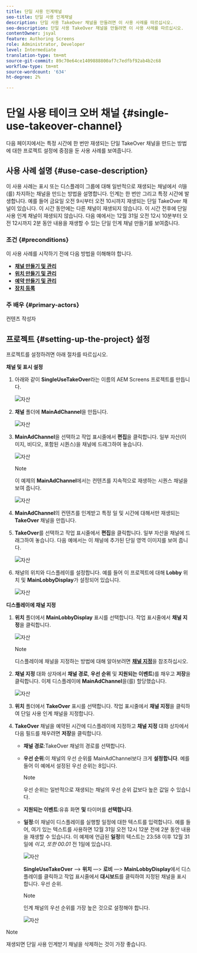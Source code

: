 ```yaml
---
title: 단일 사용 인계채널
seo-title: 단일 사용 인계채널
description: 단일 사용 TakeOver 채널을 만들려면 이 사용 사례를 따르십시오.
seo-description: 단일 사용 TakeOver 채널을 만들려면 이 사용 사례를 따르십시오.
contentOwner: jsyal
feature: Authoring Screens
role: Administrator, Developer
level: Intermediate
translation-type: tm+mt
source-git-commit: 89c70e64ce1409888800af7c7edfbf92ab4b2c68
workflow-type: tm+mt
source-wordcount: '634'
ht-degree: 2%

---
```



# 단일 사용 테이크 오버 채널 {#single-use-takeover-channel}

다음 페이지에서는 특정 시간에 한 번만 재생되는 단일 TakeOver 채널을 만드는 방법에 대한 프로젝트 설정에 중점을 둔 사용 사례를 보여줍니다.


## 사용 사례 설명 {#use-case-description}

이 사용 사례는 표시 또는 디스플레이 그룹에 대해 일반적으로 재생되는 채널에서 *이*을(를) 차지하는 채널을 만드는 방법을 설명합니다. 인계는 한 번만 그리고 특정 시간에 발생합니다.
예를 들어 금요일 오전 9시부터 오전 10시까지 재생되는 단일 TakeOver 채널이 있습니다. 이 시간 동안에는 다른 채널이 재생되지 않습니다. 이 시간 전후에 단일 사용 인계 채널이 재생되지 않습니다. 다음 예에서는 12월 31일 오전 12시 10분부터 오전 12시까지 2분 동안 내용을 재생할 수 있는 단일 인계 채널 만들기를 보여줍니다.

### 조건 {#preconditions}

이 사용 사례를 시작하기 전에 다음 방법을 이해해야 합니다.

* **[채널 만들기 및 관리](managing-channels.md)**
* **[위치 만들기 및 관리](managing-locations.md)**
* **[예약 만들기 및 관리](managing-schedules.md)**
* **[장치 등록](device-registration.md)**

### 주 배우 {#primary-actors}

컨텐츠 작성자

## 프로젝트 {#setting-up-the-project} 설정

프로젝트를 설정하려면 아래 절차를 따르십시오.

**채널 및 표시 설정**

1. 아래와 같이 **SingleUseTakeOver**&#x200B;라는 이름의 AEM Screens 프로젝트를 만듭니다.

   ![자산](assets/single-takeover1.png)

1. **채널** 폴더에 **MainAdChannel**&#x200B;을 만듭니다.

   ![자산](assets/single-takeover2.png)

1. **MainAdChannel**&#x200B;을 선택하고 작업 표시줄에서 **편집**&#x200B;을 클릭합니다. 일부 자산(이미지, 비디오, 포함된 시퀀스)을 채널에 드래그하여 놓습니다.

   ![자산](assets/single-takeover2.png)


   >[!NOTE]
   >이 예제의 **MainAdChannel**&#x200B;에서는 컨텐츠를 지속적으로 재생하는 시퀀스 채널을 보여 줍니다.

   ![자산](assets/single-takeover3.png)

1. **MainAdChannel**&#x200B;의 컨텐츠를 인계받고 특정 일 및 시간에 대해서만 재생되는 **TakeOver** 채널을 만듭니다.

1. **TakeOver**&#x200B;를 선택하고 작업 표시줄에서 **편집**&#x200B;을 클릭합니다. 일부 자산을 채널에 드래그하여 놓습니다. 다음 예에서는 이 채널에 추가된 단일 영역 이미지를 보여 줍니다.

   ![자산](assets/single-takeover4.png)

1. 채널의 위치와 디스플레이를 설정합니다. 예를 들어 이 프로젝트에 대해 **Lobby** 위치 및 **MainLobbyDisplay**&#x200B;가 설정되어 있습니다.

   ![자산](assets/single-takeover5.png)

**디스플레이에 채널 지정**

1. **위치** 폴더에서 **MainLobbyDisplay** 표시를 선택합니다. 작업 표시줄에서 **채널 지정**&#x200B;을 클릭합니다.

   ![자산](assets/single-takeover6.png)

   >[!NOTE]
   >디스플레이에 채널을 지정하는 방법에 대해 알아보려면 **[채널 지정](channel-assignment.md)**&#x200B;을 참조하십시오.

1. **채널 지정** 대화 상자에서 **채널 경로**, **우선 순위** 및 **지원되는 이벤트**)를 채우고 **저장**&#x200B;을 클릭합니다. 이제 디스플레이에 **MainAdChannel**&#x200B;을(를) 할당했습니다.

   ![자산](assets/single-takeover7.png)

1. **위치** 폴더에서 **TakeOver** 표시를 선택합니다. 작업 표시줄에서 **채널 지정**&#x200B;을 클릭하여 단일 사용 인계 채널을 지정합니다.

1. **TakeOver** 채널을 예약된 시간에 디스플레이에 지정하고 **채널 지정** 대화 상자에서 다음 필드를 채우려면 **저장**&#x200B;을 클릭합니다.

   * **채널 경로**:TakeOver 채널의 경로를 선택합니다.
   * **우선 순위**:이 채널의 우선 순위를 MainAdChannel보다 크게  **설정합니다**. 예를 들어 이 예에서 설정된 우선 순위는 8입니다.

      >[!NOTE]
      >우선 순위는 일반적으로 재생되는 채널의 우선 순위 값보다 높은 값일 수 있습니다.
   * **지원되는 이벤트**:유휴 화면  **및** 타이머를  **선택합니다**.
   * **일정**:이 채널이 디스플레이를 실행할 일정에 대한 텍스트를 입력합니다. 예를 들어, 여기 있는 텍스트를 사용하면 12월 31일 오전 12시 12분 전에 2분 동안 내용을 재생할 수 있습니다.
이 예제에 언급된 **일정**&#x200B;의 텍스트는 23:58 이후 12월 31일에 *이고, 또한 00.01* 전 1일에 있습니다.

      ![자산](assets/single-takeover8.png)

      **SingleUseTakeOver** —> **위치** —> **로비** —> **MainLobbyDisplay**&#x200B;에서 디스플레이를 클릭하고 작업 표시줄에서 **대시보드**&#x200B;를 클릭하여 지정된 채널을 표시합니다. 우선 순위.

      >[!NOTE]
      >인계 채널의 우선 순위를 가장 높은 것으로 설정해야 합니다.

      ![자산](assets/single-takeover9.png)

>[!NOTE]
>
>재생되면 단일 사용 인계받기 채널을 삭제하는 것이 가장 좋습니다.